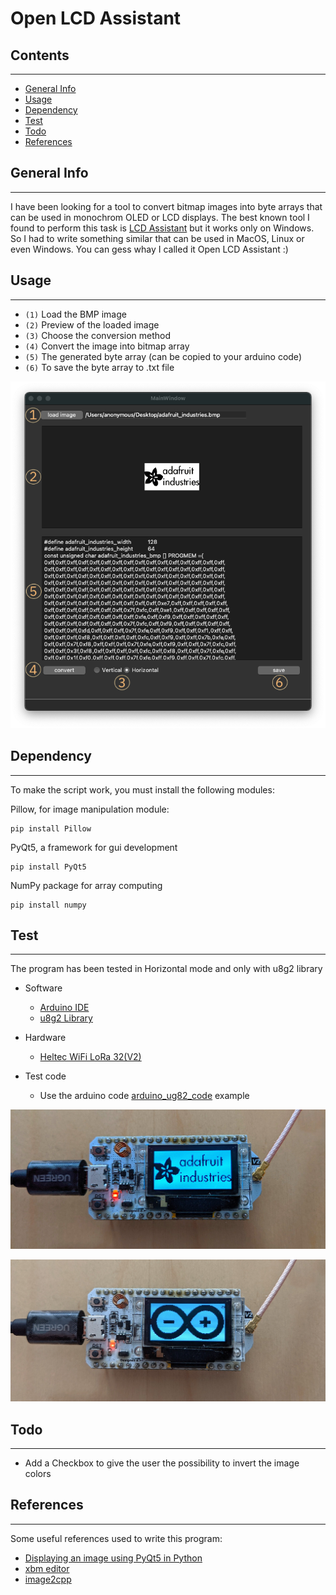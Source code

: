 # Open LCD Assistant



## Contents
***
- [General Info](#general-info)
- [Usage](#usage)
- [Dependency](#dependency)
- [Test](#test)
- [Todo](#todo)
- [References](#references)






## General Info
***
I have been looking for a tool to convert bitmap images into byte arrays that can be used in monochrom OLED or LCD displays. The best known tool I found to perform this task is [LCD Assistant](http://en.radzio.dxp.pl/bitmap_converter/) but it works only on Windows. So I had to write something similar that can be used in MacOS, Linux or even Windows. You can gess whay I called it Open LCD Assistant :)


## Usage
***

- `(1)` Load the BMP image
- `(2)` Preview of the loaded image
- `(3)` Choose the conversion method
- `(4)` Convert the image into bitmap array
- `(5)` The generated byte array (can be copied to your arduino code)
- `(6)` To save the byte array to .txt file

![Image text](./images/GUI_Screenshot.png)


## Dependency
***
To make the script work, you must install the following modules:

Pillow, for  image manipulation module:
```
pip install Pillow
```
PyQt5, a framework for gui development
```
pip install PyQt5
```
NumPy package for array computing
```
pip install numpy
```

## Test
***
The program has been tested in Horizontal mode and only with u8g2 library

- Software 
    * [Arduino IDE](https://www.arduino.cc/en/software)
    * [u8g2 Library](https://github.com/olikraus/u8g2/wiki)
- Hardware
    * [Heltec WiFi LoRa 32(V2)](https://heltec.org/project/wifi-lora-32/)

- Test code
    * Use the arduino code [arduino_ug82_code](./arduino_ug82_code/arduino_ug82_code.ino) example

![Adafruit Logo](./images/Test_Adafruit_Logo.jpg)

![Arduino Logo](./images/Test_Arduino_Logo.jpg)

## Todo
***
- Add a Checkbox to give the user the possibility to invert the image colors



## References
***
Some useful references used to write this program:

- [Displaying an image using PyQt5 in Python](https://www.codespeedy.com/displaying-an-image-using-pyqt5-in-python/)
- [xbm editor](https://xbm.jazzychad.net/)
- [image2cpp](http://javl.github.io/image2cpp/)